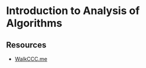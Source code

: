 # Introduction to Analysis of Algorithms

## Resources

- [WalkCCC.me](https://walkccc.me/CLRS/Chap04/4.1/#:~:text=What%20does%20FIND%2DMAXIMUM%2DSUBARRAY,the%20greatest%20element%20of%20A.)


